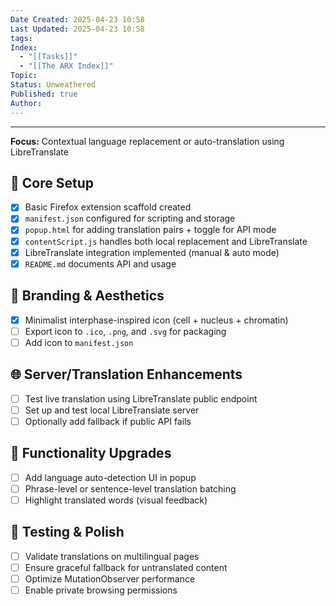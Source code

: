 ```yaml
---
Date Created: 2025-04-23 10:58
Last Updated: 2025-04-23 10:58
tags: 
Index:
  - "[[Tasks]]"
  - "[[The ARX Index]]"
Topic: 
Status: Unweathered
Published: true
Author:
---
```

---

**Focus:** Contextual language replacement or auto-translation using LibreTranslate

## 🔧 Core Setup
- [x] Basic Firefox extension scaffold created
- [x] `manifest.json` configured for scripting and storage
- [x] `popup.html` for adding translation pairs + toggle for API mode
- [x] `contentScript.js` handles both local replacement and LibreTranslate
- [x] LibreTranslate integration implemented (manual & auto mode)
- [x] `README.md` documents API and usage

## 🎨 Branding & Aesthetics
- [x] Minimalist interphase-inspired icon (cell + nucleus + chromatin)
- [ ] Export icon to `.ico`, `.png`, and `.svg` for packaging
- [ ] Add icon to `manifest.json`

## 🌐 Server/Translation Enhancements
- [ ] Test live translation using LibreTranslate public endpoint
- [ ] Set up and test local LibreTranslate server
- [ ] Optionally add fallback if public API fails

## 🧠 Functionality Upgrades
- [ ] Add language auto-detection UI in popup
- [ ] Phrase-level or sentence-level translation batching
- [ ] Highlight translated words (visual feedback)

## 🧪 Testing & Polish
- [ ] Validate translations on multilingual pages
- [ ] Ensure graceful fallback for untranslated content
- [ ] Optimize MutationObserver performance
- [ ] Enable private browsing permissions
